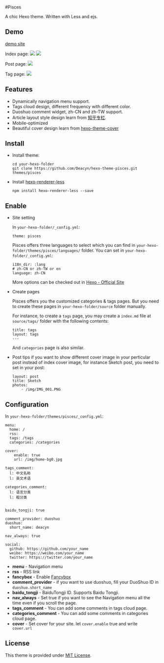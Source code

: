 #Pisces

A chic Hexo theme. Written with Less and ejs.

## Demo

[demo site](http://deacyn.com)

Index page:
![](http://7xp53l.com1.z0.glb.clouddn.com/ying_mu_kuai_zhao_2015-12-16_xia_wu_8.59.16.png)
![](http://7xp53l.com1.z0.glb.clouddn.com/ying_mu_kuai_zhao_2015-12-16_xia_wu_9.11.13.png)

Post page:
![](http://7xp53l.com1.z0.glb.clouddn.com/ying_mu_kuai_zhao_2015-12-16_xia_wu_9.02.55.png)

Tag page:
![](http://7xp53l.com1.z0.glb.clouddn.com/ying_mu_kuai_zhao_2015-12-16_xia_wu_9.03.32.png)


## Features

  - Dynamically navigation menu support.
  - Tags cloud design, different frequency with different color.
  - Duoshuo comment widget, zh-CN and zh-TW support.
  - Article layout style design learn from [知乎专栏](http://zhuanlan.zhihu.com/5mlstudio).
  - Mobile-optimized
  - Beautiful cover design learn from [hexo-theme-cover]()


## Install


- Install theme:

	```
	cd your-hexo-folder
	git clone https://github.com/Deacyn/hexo-theme-pisces.git themes/pisces
	```
- Install [hexo-renderer-less](https://github.com/hexojs/hexo-renderer-less.git)

	```
	npm install hexo-renderer-less --save
	```

## Enable

- Site setting

	In `your-hexo-folder/_config.yml`:

	```
	theme: pisces
	```
	Pisces offers three languages to select which you can find in `your-hexo-folder/themes/pisces/languages/` folder. You can set in `your-hexo-folder/_config.yml`:

	```
	i18n_dir: :lang
	# zh-CN or zh-TW or en
	language: zh-CN
	```

	More options can be checked out in [Hexo - Official Site](https://hexo.io/docs/)


- Create pages

	Pisces offers you the customized categories & tags pages.
	But you need to create these pages in `your-hexo-folder/source` folder manually.

	For instance, to create a `tags` page, you may create a `index.md` file
	at `source/tags/` folder with the following contents:

	```
	title: tags
	layout: tags
	---
	```

	And `categories` page is also similar.

- Post tips
	if you want to show different cover image in your perticular post instead of index cover image, for instance Sketch post, you need to set in your post:

	```
	layout: post
	title: Sketch
	photos:
  		- /img/IMG_001.PNG
	```


## Configuration

In `your-hexo-folder/themes/pisces/_config.yml`:

```
menu:
  home: /
  rss:
  tags: /tags
  categories: /categories

cover:
    enable: true
    url: /img/home-bg0.jpg

tags_comment:
  l: 中文名称
  l: 英文术语

categories_comment:
  l: 语言分类
  l: 粗分类


baidu_tongji: true

comment_provider: duoshuo
duoshuo:
  short_name: deacyn

nav_always: true

social:
  github: https://github.com/your_name
  weibo: https://weibo.com/your_name
  twitter: https://twitter.com/your_name
```

* **menu** - Navigation menu
* **rss** - RSS link
* **fancybox** - Enable [Fancybox](http://fancyapps.com/fancybox/)
* **comment_provider** - if you want to use duoshuo, fill your DuoShuo ID in `duoshuo.short_name`
* **baidu_tongji** - BaiduTongji ID. Supports Baidu Tongji.
* **nav_always** - Set true if you want to see the Navigation menu all the time even if you scroll the page.
* **tags_comment** - You can add some comments in tags cloud page.
* **categories_comment** - You can add some comments in categories cloud page.
* **cover** - Set cover for your site. let `cover.enable` true and write` cover.url`

## License

This theme is provided under [MIT License](http://opensource.org/licenses/MIT).




